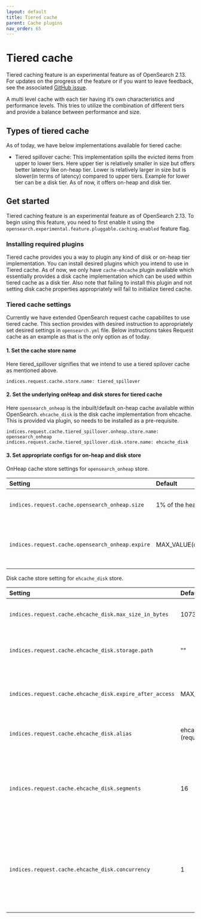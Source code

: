 ```yaml
---
layout: default
title: Tiered cache
parent: Cache plugins
nav_order: 65
---
```


# Tiered cache

Tiered caching feature is an experimental feature as of OpenSearch 2.13. For updates on the progress of the feature or if you want to leave feedback, see the associated [GitHub issue](https://github.com/opensearch-project/OpenSearch/issues/10024).

A multi level cache with each tier having it’s own characteristics and performance levels. This tries to utilize the combination of different tiers and provide a balance between performance and size.

## Types of tiered cache

As of today, we have below implementations available for tiered cache:
- Tiered spillover cache: This implementation spills the evicted items from upper to lower tiers. Here upper tier is relatively smaller in size but offers better latency like on-heap tier. Lower is relatively larger in size but is slower(in terms of latency) compared to upper tiers. Example for lower tier can be a disk tier. As of now, it offers on-heap and disk tier. 

## Get started

Tiered caching feature is an experimental feature as of OpenSearch 2.13. To begin using this feature, you need to first enable it using the `opensearch.experimental.feature.pluggable.caching.enabled` feature flag.

### Installing required plugins

Tiered cache provides you a way to plugin any kind of disk or on-heap tier implementation. You can install desired plugins which you intend to use in Tiered cache. As of now, we only have ```cache-ehcache``` plugin available which essentially provides a disk cache implementation which can be used within tiered cache as a disk tier. Also note that failing to install this plugin and not setting disk cache properties appropriately will fail to initialize tiered cache.


### Tiered cache settings

Currently we have extended OpenSearch request cache capabilites to use tiered cache. This section provides with desired instruction to appropriately set desired settings in ```opensearch.yml``` file.
Below instructions takes Request cache as an example as that is the only option as of today.

#### 1. Set the cache store name

Here tiered_spillover signifies that we intend to use a tiered spilover cache as mentioned above.

```indices.request.cache.store.name: tiered_spillover```

#### 2. Set the underlying onHeap and disk stores for tiered cache

Here ```opensearch_onheap``` is the inbuilt/default on-heap cache available within OpenSearch.
```ehcache_disk``` is the disk cache implementation from ehcache. This is provided via plugin, so needs to be installed as a pre-requisite.

```
indices.request.cache.tiered_spillover.onheap.store.name: opensearch_onheap
indices.request.cache.tiered_spillover.disk.store.name: ehcache_disk
```

#### 3. Set appropriate configs for on-heap and disk store


OnHeap cache store settings for ```opensearch_onheap``` store.

Setting | Default | Description
:--- | :--- | :---
`indices.request.cache.opensearch_onheap.size` | 1% of the heap | Size of on heap cache. Optional.
`indices.request.cache.opensearch_onheap.expire` | MAX_VALUE(disabled) | Specify a time-to-live(ttl) for the cached results. Optional.

Disk cache store setting for ```ehcache_disk``` store.

Setting | Default | Description
:--- | :--- | :---
`indices.request.cache.ehcache_disk.max_size_in_bytes` | 1073741824 (1gb)  | Defines size of the disk cache. Optional.
`indices.request.cache.ehcache_disk.storage.path` | "" | Defines storage path for disk cache. Required.
`indices.request.cache.ehcache_disk.expire_after_access` | MAX_VALUE(disabled) | Specify a time-to-live(ttl) for the cached results. Optional.
`indices.request.cache.ehcache_disk.alias` | ehcacheDiskCache#INDICES_REQUEST_CACHE (request cache as an example) | Specify an alias for disk cache. Optional.
`indices.request.cache.ehcache_disk.segments` | 16 | Defines how many segments the disk cache is separated into. Used for concurrency. Optional.
`indices.request.cache.ehcache_disk.concurrency` | 1 | Defines distinct write queues created for disk store where a group of segments share a write queue. Optional.

